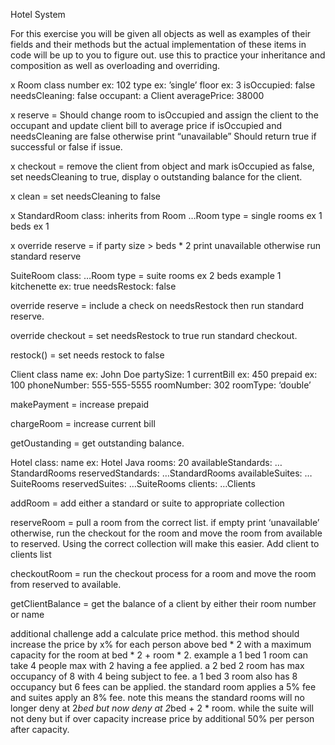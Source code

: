 Hotel System

For this exercise you will be given all objects as well as examples of their fields and their methods but the actual implementation of these items in code will be up to you to figure out. use this to practice your inheritance and composition as well as overloading and overriding.

x Room class
number ex: 102
type ex: ’single’
floor ex: 3
isOccupied: false
needsCleaning: false
occupant: a Client
averagePrice: 38000

x reserve = Should change room to isOccupied and assign the client to the occupant and update client bill to average price if isOccupied and needsCleaning are false otherwise print “unavailable” Should return true if successful or false if issue.

x checkout = remove the client from object and mark isOccupied as false, set needsCleaning to true, display o outstanding balance for the client.

x clean = set needsCleaning to false

x StandardRoom class: inherits from Room
…Room
type = single
rooms ex 1
beds ex 1

x override reserve = if party size > beds * 2 print unavailable otherwise run standard reserve 

SuiteRoom class:
…Room
type = suite
rooms ex 2
beds example 1
kitchenette ex: true
needsRestock: false

override reserve = include a check on needsRestock then run standard reserve.

override checkout = set needsRestock to true run standard checkout.

restock() = set needs restock to false

Client class
name ex: John Doe
partySize: 1
currentBill ex: 450
prepaid ex: 100
phoneNumber: 555-555-5555
roomNumber: 302
roomType: ‘double’

makePayment = increase prepaid 

chargeRoom = increase current bill

getOustanding = get outstanding balance.

Hotel class:
name ex: Hotel Java
rooms: 20
availableStandards: …StandardRooms
reservedStandards: …StandardRooms
availableSuites: …SuiteRooms
reservedSuites: …SuiteRooms
clients: …Clients

addRoom = add either a standard or suite to appropriate collection

reserveRoom = pull a room from the correct list. if empty print ‘unavailable’ otherwise, run the checkout for the room and move the room from available to reserved. Using the correct collection will make this easier. Add client to clients list

checkoutRoom = run the checkout process for a room and move the room from reserved to available.

getClientBalance = get the balance of a client by either their room number or name

additional challenge add a calculate price method. this method should increase the price by x% for each person above bed * 2 with a maximum capacity for the room at bed * 2 + room * 2. example a 1 bed 1 room can take 4 people max with 2 having a fee applied. a 2 bed 2 room has max occupancy of 8 with 4 being subject to fee. a 1 bed 3 room also has 8 occupancy but 6 fees can be applied. the standard room applies a 5% fee and suites apply an 8% fee. note this means the standard rooms will no longer deny at 2*bed but now deny at 2*bed + 2 * room. while the suite will not deny but if over capacity increase price by additional 50% per person after capacity.